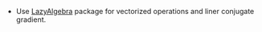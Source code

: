 - Use [LazyAlgebra](https://github.com/emmt/LazyAlgebra.jl) package for
  vectorized operations and liner conjugate gradient.
